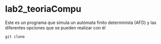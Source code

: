 # lab2_teoriaCompu
Este es un programa que simula un autómata finito determinista (AFD) y las diferentes opciones que se pueden realizar con él

```
git clone 
```
